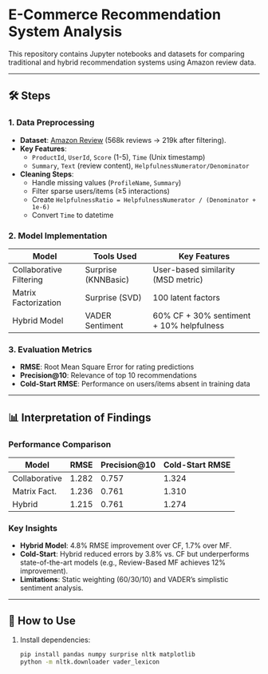 # E-Commerce Recommendation System Analysis

This repository contains Jupyter notebooks and datasets for comparing traditional and hybrid recommendation systems using Amazon review data.

---

## 🛠️ Steps

### 1. Data Preprocessing
- **Dataset**: [Amazon Review](https://www.kaggle.com/datasets/arhamrumi/amazon-product-reviews) (568k reviews → 219k after filtering).
- **Key Features**:
  - `ProductId`, `UserId`, `Score` (1-5), `Time` (Unix timestamp)
  - `Summary`, `Text` (review content), `HelpfulnessNumerator/Denominator`
- **Cleaning Steps**:
  - Handle missing values (`ProfileName`, `Summary`)
  - Filter sparse users/items (≥5 interactions)
  - Create `HelpfulnessRatio = HelpfulnessNumerator / (Denominator + 1e-6)`
  - Convert `Time` to datetime

### 2. Model Implementation
| Model                | Tools Used          | Key Features                          |
|----------------------|---------------------|---------------------------------------|
| Collaborative Filtering | Surprise (KNNBasic) | User-based similarity (MSD metric)    |
| Matrix Factorization | Surprise (SVD)      | 100 latent factors                    |
| Hybrid Model         | VADER Sentiment     | 60% CF + 30% sentiment + 10% helpfulness |

### 3. Evaluation Metrics
- **RMSE**: Root Mean Square Error for rating predictions
- **Precision@10**: Relevance of top 10 recommendations
- **Cold-Start RMSE**: Performance on users/items absent in training data

---

## 📊 Interpretation of Findings

### Performance Comparison
| Model          | RMSE   | Precision@10 | Cold-Start RMSE |
|----------------|--------|--------------|------------------|
| Collaborative  | 1.282  | 0.757        | 1.324            |
| Matrix Fact.   | 1.236  | 0.761        | 1.310            |
| Hybrid         | 1.215  | 0.761        | 1.274            |

### Key Insights
- **Hybrid Model**: 4.8% RMSE improvement over CF, 1.7% over MF.
- **Cold-Start**: Hybrid reduced errors by 3.8% vs. CF but underperforms state-of-the-art models (e.g., Review-Based MF achieves 12% improvement).
- **Limitations**: Static weighting (60/30/10) and VADER’s simplistic sentiment analysis.

---

## 🚀 How to Use
1. Install dependencies:
   ```bash
   pip install pandas numpy surprise nltk matplotlib
   python -m nltk.downloader vader_lexicon
